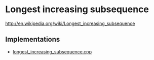 # Longest increasing subsequence

<http://en.wikipedia.org/wiki/Longest_increasing_subsequence>

## Implementations

- [longest_increasing_subsequence.cpp](src/cpp/longest_increasing_subsequence.cpp)
